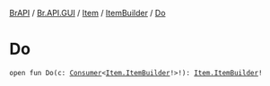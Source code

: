 [BrAPI](../../../index.md) / [Br.API.GUI](../../index.md) / [Item](../index.md) / [ItemBuilder](index.md) / [Do](./-do.md)

# Do

`open fun Do(c: `[`Consumer`](https://docs.oracle.com/javase/8/docs/api/java/util/function/Consumer.html)`<`[`Item.ItemBuilder`](index.md)`!>!): `[`Item.ItemBuilder`](index.md)`!`